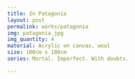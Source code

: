 ```yaml
---
title: In Patagonia
layout: post
permalink: works/patagonia
img: patagonia.jpg
img_quantity: 4
material: Acrylic on canvas, wool
size: 100cm x 100cm
series: Mortal. Imperfect. With doubts.

---
```

